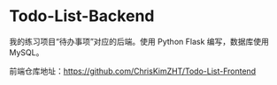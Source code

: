 # Todo-List-Backend

我的练习项目“待办事项”对应的后端。使用 Python Flask 编写，数据库使用 MySQL。

前端仓库地址：https://github.com/ChrisKimZHT/Todo-List-Frontend
